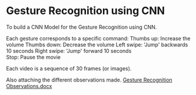 # Gesture Recognition using CNN

To build a CNN Model for the Gesture Recognition using CNN.

Each gesture corresponds to a specific command:
  Thumbs up:  Increase the volume
  Thumbs down: Decrease the volume
  Left swipe: 'Jump' backwards 10 seconds
  Right swipe: 'Jump' forward 10 seconds  
  Stop: Pause the movie

Each video is a sequence of 30 frames (or images). 

Also attaching the different observations made. [Gesture Recognition Observations.docx](https://github.com/grandhivineeth/GestureRecognition/files/7047854/Gesture.Recognition.Observations.docx)
